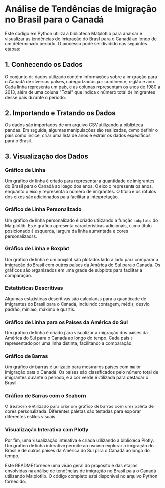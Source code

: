 # Análise de Tendências de Imigração no Brasil para o Canadá

Este código em Python utiliza a biblioteca Matplotlib para analisar e visualizar as tendências de imigração do Brasil para o Canadá ao longo de um determinado período. O processo pode ser dividido nas seguintes etapas:

## 1. Conhecendo os Dados
O conjunto de dados utilizado contém informações sobre a imigração para o Canadá de diversos países, categorizados por continente, região e ano. Cada linha representa um país, e as colunas representam os anos de 1980 a 2013, além de uma coluna "Total" que indica o número total de imigrantes desse país durante o período.

## 2. Importando e Tratando os Dados
Os dados são importados de um arquivo CSV utilizando a biblioteca pandas. Em seguida, algumas manipulações são realizadas, como definir o país como índice, criar uma lista de anos e extrair os dados específicos para o Brasil.

## 3. Visualização dos Dados
### Gráfico de Linha
Um gráfico de linha é criado para representar a quantidade de imigrantes do Brasil para o Canadá ao longo dos anos. O eixo x representa os anos, enquanto o eixo y representa o número de imigrantes. O título e os rótulos dos eixos são adicionados para facilitar a interpretação.

### Gráfico de Linha Personalizado
Um gráfico de linha personalizado é criado utilizando a função `subplots` do Matplotlib. Este gráfico apresenta características adicionais, como título posicionado à esquerda, largura da linha aumentada e cores personalizadas.

### Gráfico de Linha e Boxplot
Um gráfico de linha e um boxplot são plotados lado a lado para comparar a imigração do Brasil com outros países da América do Sul para o Canadá. Os gráficos são organizados em uma grade de subplots para facilitar a comparação.

### Estatísticas Descritivas
Algumas estatísticas descritivas são calculadas para a quantidade de imigrantes do Brasil para o Canadá, incluindo contagem, média, desvio padrão, mínimo, máximo e quartis.

### Gráfico de Linha para os Países da América do Sul
Um gráfico de linha é criado para visualizar a imigração dos países da América do Sul para o Canadá ao longo do tempo. Cada país é representado por uma linha distinta, facilitando a comparação.

### Gráfico de Barras
Um gráfico de barras é utilizado para mostrar os países com maior imigração para o Canadá. Os países são classificados pelo número total de imigrantes durante o período, e a cor verde é utilizada para destacar o Brasil.

### Gráfico de Barras com o Seaborn
O Seaborn é utilizado para criar um gráfico de barras com uma paleta de cores personalizada. Diferentes paletas são testadas para explorar diferentes estilos visuais.

### Visualização Interativa com Plotly
Por fim, uma visualização interativa é criada utilizando a biblioteca Plotly. Um gráfico de linha interativo permite ao usuário explorar a imigração do Brasil e de outros países da América do Sul para o Canadá ao longo do tempo.

Este README fornece uma visão geral do propósito e das etapas envolvidas na análise de tendências de imigração no Brasil para o Canadá utilizando Matplotlib. O código completo está disponível no arquivo Python fornecido.

